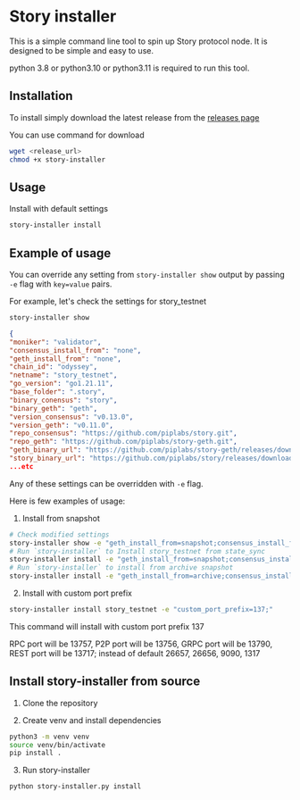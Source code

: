 # Story installer  

This is a simple command line tool to spin up Story protocol node. It is designed to be simple and easy to use. 

python 3.8 or python3.10 or python3.11 is required to run this tool. 

## Installation

To install simply download the latest release from the [releases page]()

You can use command for download
```bash
wget <release_url>
chmod +x story-installer  
```

## Usage

Install with default settings 

```bash
story-installer install
```
## Example of usage 

You can override any setting from `story-installer show` output by passing `-e` flag with `key=value` pairs. 

For example, let's check the settings for story_testnet

```bash
story-installer show 
```

```json
{
"moniker": "validator",
"consensus_install_from": "none",
"geth_install_from": "none",
"chain_id": "odyssey",
"netname": "story_testnet",
"go_version": "go1.21.11",
"base_folder": ".story",
"binary_conensus": "story",
"binary_geth": "geth",
"version_consensus": "v0.13.0",
"version_geth": "v0.11.0",
"repo_consensus": "https://github.com/piplabs/story.git",
"repo_geth": "https://github.com/piplabs/story-geth.git",
"geth_binary_url": "https://github.com/piplabs/story-geth/releases/download/v0.11.0/geth-linux-amd64",
"story_binary_url": "https://github.com/piplabs/story/releases/download/v0.13.0/story-linux-amd64",
...etc
```
Any of these settings can be overridden with `-e` flag. 

Here is few examples of usage:

1. Install from snapshot

```bash
# Check modified settings 
story-installer show -e "geth_install_from=snapshot;consensus_install_from=snapshot"
# Run `story-installer` to Install story_testnet from state_sync
story-installer install -e "geth_install_from=snapshot;consensus_install_from=snapshot"
# Run `story-installer` to install from archive snapshot
story-installer install -e "geth_install_from=archive;consensus_install_from=archive"
```

2. Install with custom port prefix 

```bash
story-installer install story_testnet -e "custom_port_prefix=137;"
```
This command will install with custom port prefix 137 

RPC port will be 13757, P2P port will be 13756, GRPC port will be 13790, REST port will be 13717; instead of default 26657, 26656, 9090, 1317


## Install story-installer from source

1. Clone the repository

2. Create venv and install dependencies

```bash
python3 -m venv venv
source venv/bin/activate
pip install .
```
3. Run story-installer

```bash
python story-installer.py install
```



